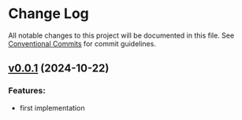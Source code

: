 # Change Log

All notable changes to this project will be documented in this file.
See [Conventional Commits](Https://conventionalcommits.org) for commit guidelines.

<!-- changelog -->

## [v0.0.1](https://github.com/andyl/quick_test/compare/v0.0.1...v0.0.1) (2024-10-22)




### Features:

* first implementation
